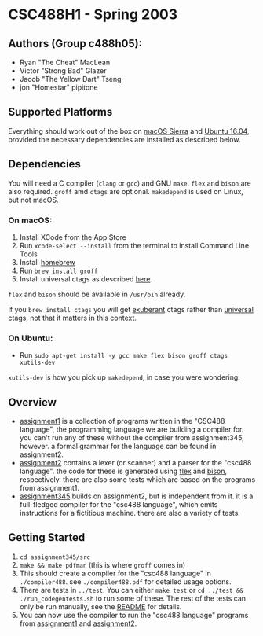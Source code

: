 # CSC488H1 - Spring 2003

## Authors (Group c488h05):
* Ryan "The Cheat" MacLean
* Victor "Strong Bad" Glazer
* Jacob "The Yellow Dart" Tseng
* jon "Homestar" pipitone

## Supported Platforms
Everything should work out of the box on [macOS Sierra](https://www.apple.com/macos/sierra/) 
and [Ubuntu 16.04](https://www.ubuntu.com/download/desktop), provided the necessary dependencies are 
installed as described below.

## Dependencies
You will need a C compiler (`clang` or `gcc`) and GNU `make`. `flex` and `bison` are also required. 
`groff` amd `ctags` are optional. `makedepend` is used on Linux, but not macOS.

### On macOS:
1. Install XCode from the App Store
1. Run `xcode-select --install` from the terminal to install Command Line Tools
1. Install [homebrew](https://brew.sh/)
1. Run `brew install groff`
1. Install universal ctags as described [here](https://github.com/universal-ctags/homebrew-universal-ctags).

`flex` and `bison` should be available in `/usr/bin` already. 

If you `brew install ctags` you will get [exuberant](http://ctags.sourceforge.net/) ctags rather than 
[universal](https://github.com/universal-ctags) ctags, not that it matters in this context.

### On Ubuntu:
* Run `sudo apt-get install -y gcc make flex bison groff ctags xutils-dev`

`xutils-dev` is how you pick up `makedepend`, in case you were wondering. 

## Overview
* [assignment1](https://github.com/vglazer/csc488/tree/master/assignment1) is a collection of programs 
written in the "CSC488 language", the programming language we are building a compiler for. you can't run 
any of these without the compiler from assignment345, however. a formal grammar for the language can be 
found in assignment2.
* [assignment2](https://github.com/vglazer/csc488/tree/master/assignment2) contains a lexer (or scanner) 
and a parser for the "csc488 language". the code for these is generated using 
[flex](https://github.com/westes/flex) and [bison](https://www.gnu.org/software/bison/), respectively. 
there are also some tests which are based on the programs from assignment1.
* [assignment345](https://github.com/vglazer/csc488/tree/master/assignment345) builds on assignment2, 
but is independent from it. it is a full-fledged compiler for the "csc488 language", which emits 
instructions for a fictitious machine. there are also a variety of tests.

## Getting Started
1. `cd assignment345/src`
1. `make && make pdfman` (this is where `groff` comes in)
1. This should create a compiler for the "csc488 language" in `./compiler488`. see 
`./compiler488.pdf` for detailed usage options.
1. There are tests in `../test`. You can either `make test` or `cd ../test && ./run_codegentests.sh` to run 
some of these. The rest of the tests can only be run manually, see the 
[README](https://github.com/vglazer/csc488/blob/master/assignment345/README.md) for details.
1. You can now use the compiler to run the "csc488 language" programs from 
[assignment1](https://github.com/vglazer/csc488/tree/master/assignment1) and 
[assignment2](https://github.com/vglazer/csc488/tree/master/assignment2).
